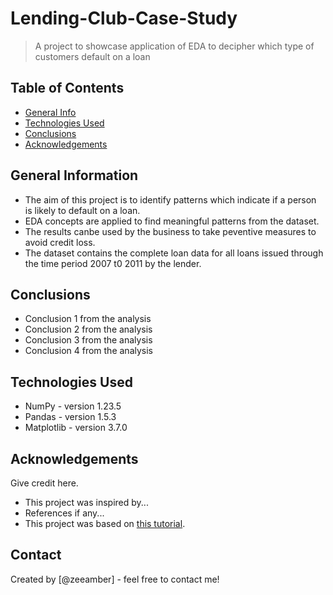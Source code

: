 # Lending-Club-Case-Study
> A project to showcase application of EDA to decipher which type of customers default on a loan


## Table of Contents
* [General Info](#general-information)
* [Technologies Used](#technologies-used)
* [Conclusions](#conclusions)
* [Acknowledgements](#acknowledgements)


## General Information
- The aim of this project is to identify patterns which indicate if a person is likely to default on a loan.
- EDA concepts are applied to find meaningful patterns from the dataset.
- The results canbe used by the business to take peventive measures to avoid credit loss.
- The dataset contains the complete loan data for all loans issued through the time period 2007 t0 2011 by the lender.


## Conclusions
- Conclusion 1 from the analysis
- Conclusion 2 from the analysis
- Conclusion 3 from the analysis
- Conclusion 4 from the analysis


## Technologies Used
- NumPy - version 1.23.5
- Pandas - version 1.5.3
- Matplotlib - version 3.7.0

## Acknowledgements
Give credit here.
- This project was inspired by...
- References if any...
- This project was based on [this tutorial](https://www.example.com).


## Contact
Created by [@zeeamber] - feel free to contact me!
